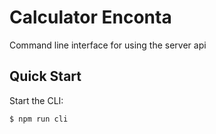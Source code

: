 # Calculator Enconta

Command line interface for using the server api

## Quick Start

Start the CLI:

```bash
$ npm run cli
```
